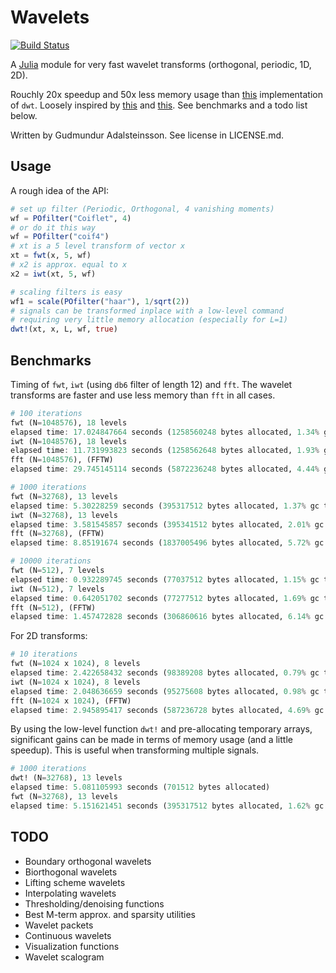 Wavelets
=========

[![Build Status](https://travis-ci.org/gummif/Wavelets.jl.svg?branch=master)](https://travis-ci.org/gummif/Wavelets.jl)

A [Julia](https://github.com/JuliaLang/julia) module for very fast wavelet transforms (orthogonal, periodic, 1D, 2D).

Rouchly 20x speedup and 50x less memory usage than [this](https://github.com/tomaskrehlik/Wavelets) implementation of `dwt`. Loosely inspired by [this](https://github.com/tomaskrehlik/Wavelets) and [this](http://statweb.stanford.edu/~wavelab). See benchmarks and a todo list below.

Written by Gudmundur Adalsteinsson. See license in LICENSE.md.

Usage
---------

A rough idea of the API:

```julia
# set up filter (Periodic, Orthogonal, 4 vanishing moments)
wf = POfilter("Coiflet", 4)
# or do it this way
wf = POfilter("coif4")
# xt is a 5 level transform of vector x
xt = fwt(x, 5, wf)
# x2 is approx. equal to x
x2 = iwt(xt, 5, wf)

# scaling filters is easy
wf1 = scale(POfilter("haar"), 1/sqrt(2))
# signals can be transformed inplace with a low-level command
# requiring very little memory allocation (especially for L=1)
dwt!(xt, x, L, wf, true)
```


Benchmarks
---------

Timing of `fwt`, `iwt` (using `db6` filter of length 12) and `fft`. The wavelet transforms are faster and use less memory than `fft` in all cases.

```julia
# 100 iterations
fwt (N=1048576), 18 levels
elapsed time: 17.024847664 seconds (1258560248 bytes allocated, 1.34% gc time)
iwt (N=1048576), 18 levels
elapsed time: 11.731993823 seconds (1258562648 bytes allocated, 1.93% gc time)
fft (N=1048576), (FFTW)
elapsed time: 29.745145114 seconds (5872236248 bytes allocated, 4.44% gc time)

# 1000 iterations
fwt (N=32768), 13 levels
elapsed time: 5.30228259 seconds (395317512 bytes allocated, 1.37% gc time)
iwt (N=32768), 13 levels
elapsed time: 3.581545857 seconds (395341512 bytes allocated, 2.01% gc time)
fft (N=32768), (FFTW)
elapsed time: 8.85191674 seconds (1837005496 bytes allocated, 5.72% gc time)

# 10000 iterations
fwt (N=512), 7 levels
elapsed time: 0.932289745 seconds (77037512 bytes allocated, 1.15% gc time)
iwt (N=512), 7 levels
elapsed time: 0.642051702 seconds (77277512 bytes allocated, 1.69% gc time)
fft (N=512), (FFTW)
elapsed time: 1.457472828 seconds (306860616 bytes allocated, 6.14% gc time)
```

For 2D transforms:
```julia
# 10 iterations
fwt (N=1024 x 1024), 8 levels
elapsed time: 2.422658432 seconds (98389208 bytes allocated, 0.79% gc time)
iwt (N=1024 x 1024), 8 levels
elapsed time: 2.048636659 seconds (95275608 bytes allocated, 0.98% gc time)
fft (N=1024 x 1024), (FFTW)
elapsed time: 2.945895417 seconds (587236728 bytes allocated, 4.69% gc time)
```

By using the low-level function `dwt!` and pre-allocating temporary arrays, significant gains can be made in terms of memory usage (and a little speedup). This is useful when transforming multiple signals.
```julia
# 1000 iterations
dwt! (N=32768), 13 levels
elapsed time: 5.081105993 seconds (701512 bytes allocated)
fwt (N=32768), 13 levels
elapsed time: 5.151621451 seconds (395317512 bytes allocated, 1.62% gc time)
```



TODO
---------

* Boundary orthogonal wavelets
* Biorthogonal wavelets
* Lifting scheme wavelets
* Interpolating wavelets
* Thresholding/denoising functions
* Best M-term approx. and sparsity utilities
* Wavelet packets
* Continuous wavelets
* Visualization functions
* Wavelet scalogram



